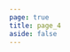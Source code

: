 ```yaml
---
page: true
title: page_4
aside: false
---
```

<script setup>
import Page from "../../.vitepress/theme/components/Page.vue";
import { useData } from "vitepress";
const { theme } = useData();
const posts = theme.value.posts.slice(30,40)
</script>
<Page :posts="posts" :pageCurrent="4" :pagesNum="9" />